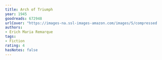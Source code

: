 ```yaml
---
title: Arch of Triumph
year: 1945
goodreads: 672948
urlCover: "https://images-na.ssl-images-amazon.com/images/S/compressed.photo.goodreads.com/books/1353844109i/672948.jpg"
authors:
- Erich Maria Remarque
tags:
- Fiction
rating: 4
hasNotes: false
---
```


